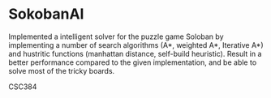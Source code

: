 # SokobanAI
Implemented a intelligent solver for the puzzle game Soloban by implementing a number of search algorithms (A*, weighted A*, Iterative A*) and hustritic functions (manhattan distance, self-build heuristic). Result in a  better performance compared to the given implementation, and be able to solve most of the tricky boards.

CSC384
